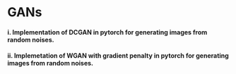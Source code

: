 # GANs
#### i. Implementation of DCGAN in pytorch for generating images from random noises.
#### ii. Implemetation of WGAN with gradient penalty in pytorch for generating images from random noises.
